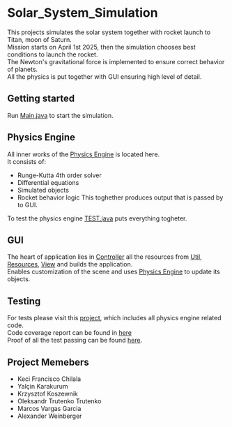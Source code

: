 # Solar_System_Simulation
This projects simulates the solar system together with rocket launch to Titan, moon of Saturn. <br>
Mission starts on April 1st 2025, then the simulation chooses best conditions to launch the rocket.<br>
The Newton's gravitational force is implemented to ensure correct behavior of planets. <br>
All the physics is put together with GUI ensuring high level of detail.

## Getting started
Run [Main.java](./src/Main.java) to start the simulation. 

## Physics Engine
All inner works of the [Physics Engine](./src/Physics_Engine) is located here. <br>
It consists of:
- Runge-Kutta 4th order solver 
- Differential equations
- Simulated objects
- Rocket behavior logic
This toghether produces output that is passed by to GUI.

To test the physics engine [TEST.java](./src/Physics_Engine/src/Physics_Engine/WorkingSolarSystem/TEST.java) puts everything togheter.

## GUI
The heart of application lies in [Controller](./src/Controller) all the resources from [Util](./src/Util), [Resources](./src/Resources), [View](./src/View) and builds the application. <br>
Enables customization of the scene and uses [Physics Engine](./src/Physics_Engine) to update its objects.


## Testing 
For tests please visit this [project](https://github.com/MarcosVG15/Physics-Engine---Orbital-Dynamics), which includes all physics engine related code. <br>
Code coverage report can be found in [here](./code_coverage) <br>
Proof of all the test passing can be found [here](./code_coverage/testResults.md).



## Project Memebers
- Keci Francisco Chilala
- Yalçin Karakurum
- Krzysztof Koszewnik
- Oleksandr Trutenko Trutenko
- Marcos Vargas Garcia
- Alexander Weinberger





